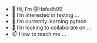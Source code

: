 - 👋 Hi, I’m @Hafedh09
- 👀 I’m interested in testing ...
- 🌱 I’m currently learning python 
- 💞️ I’m looking to collaborate on ...
- 📫 How to reach me ...

<!---
Hafedh09/Hafedh09 is a ✨ special ✨ repository because its `README.md` (this file) appears on your GitHub profile.
You can click the Preview link to take a look at your changes.
--->
